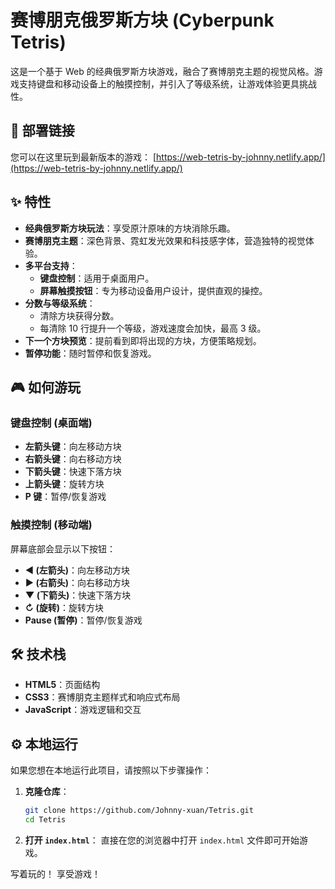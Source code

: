 # 赛博朋克俄罗斯方块 (Cyberpunk Tetris)

这是一个基于 Web 的经典俄罗斯方块游戏，融合了赛博朋克主题的视觉风格。游戏支持键盘和移动设备上的触摸控制，并引入了等级系统，让游戏体验更具挑战性。

## 🚀 部署链接

您可以在这里玩到最新版本的游戏：
[https://web-tetris-by-johnny.netlify.app/](https://web-tetris-by-johnny.netlify.app/)

## ✨ 特性

*   **经典俄罗斯方块玩法**：享受原汁原味的方块消除乐趣。
*   **赛博朋克主题**：深色背景、霓虹发光效果和科技感字体，营造独特的视觉体验。
*   **多平台支持**：
    *   **键盘控制**：适用于桌面用户。
    *   **屏幕触摸按钮**：专为移动设备用户设计，提供直观的操控。
*   **分数与等级系统**：
    *   清除方块获得分数。
    *   每清除 10 行提升一个等级，游戏速度会加快，最高 3 级。
*   **下一个方块预览**：提前看到即将出现的方块，方便策略规划。
*   **暂停功能**：随时暂停和恢复游戏。

## 🎮 如何游玩

### 键盘控制 (桌面端)

*   **左箭头键**：向左移动方块
*   **右箭头键**：向右移动方块
*   **下箭头键**：快速下落方块
*   **上箭头键**：旋转方块
*   **P 键**：暂停/恢复游戏

### 触摸控制 (移动端)

屏幕底部会显示以下按钮：

*   **&#9664; (左箭头)**：向左移动方块
*   **&#9654; (右箭头)**：向右移动方块
*   **&#9660; (下箭头)**：快速下落方块
*   **&#8635; (旋转)**：旋转方块
*   **Pause (暂停)**：暂停/恢复游戏

## 🛠️ 技术栈

*   **HTML5**：页面结构
*   **CSS3**：赛博朋克主题样式和响应式布局
*   **JavaScript**：游戏逻辑和交互

## ⚙️ 本地运行

如果您想在本地运行此项目，请按照以下步骤操作：

1.  **克隆仓库**：
    ```bash
    git clone https://github.com/Johnny-xuan/Tetris.git
    cd Tetris
    ```
2.  **打开 `index.html`**：
    直接在您的浏览器中打开 `index.html` 文件即可开始游戏。

写着玩的！
享受游戏！
